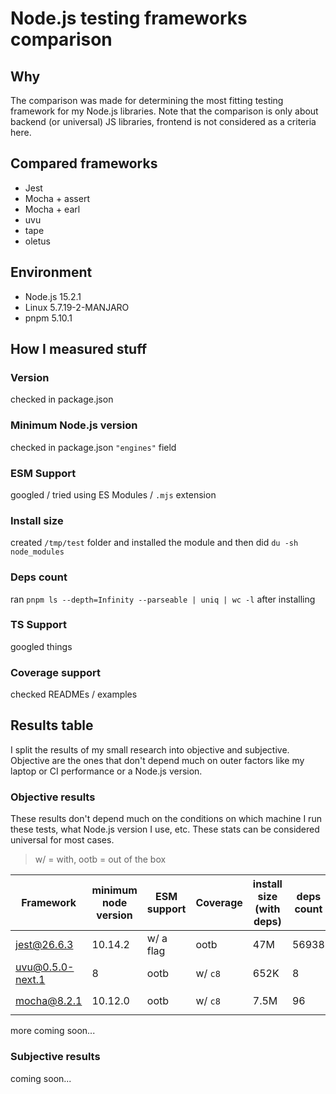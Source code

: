 # Node.js testing frameworks comparison

## Why

The comparison was made for determining the most fitting testing framework for my Node.js libraries. Note that the comparison is only about backend (or universal) JS libraries, frontend is not considered as a criteria here.

## Compared frameworks

- Jest
- Mocha + assert
- Mocha + earl
- uvu
- tape
- oletus

## Environment

- Node.js 15.2.1
- Linux 5.7.19-2-MANJARO
- pnpm 5.10.1

## How I measured stuff

### Version

checked in package.json

### Minimum Node.js version

checked in package.json `"engines"` field

### ESM Support

googled / tried using ES Modules / `.mjs` extension

### Install size

created `/tmp/test` folder and installed the module and then did `du -sh node_modules`

### Deps count

ran `pnpm ls --depth=Infinity --parseable | uniq | wc -l` after installing

### TS Support

googled things

### Coverage support

checked READMEs / examples

## Results table

I split the results of my small research into objective and subjective. Objective are the ones that don't depend much on outer factors like my laptop or CI performance or a Node.js version.

### Objective results

These results don't depend much on the conditions on which machine I run these tests, what Node.js version I use, etc. These stats can be considered universal for most cases.

> w/ = with, ootb = out of the box

| Framework        | minimum node version | ESM support | Coverage | install size (with deps) | deps count | TS support      | types          |
| ---------------- | -------------------- | ----------- | -------- | ------------------------ | ---------- | --------------- | -------------- |
| jest@26.6.3      | 10.14.2              | w/ a flag   | ootb     | 47M                      | 56938      | with `ts-jest`  | `@types/jest`  |
| uvu@0.5.0-next.1 | 8                    | ootb        | w/ `c8`  | 652K                     | 8          | with `ts-node`  | ootb           |
| mocha@8.2.1      | 10.12.0              | ootb        | w/ `c8`  | 7.5M                     | 96         | with `ts-mocha` | `@types/mocha` |

more coming soon...

### Subjective results

coming soon...
